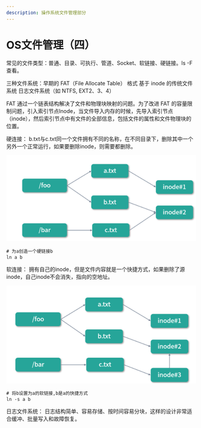 ```yaml
---
description: 操作系统文件管理部分
---
```


# OS文件管理（四）

常见的文件类型：普通、目录、可执行、管道、Socket、软链接、硬链接。ls  -F 查看。

三种文件系统：早期的 FAT（File Allocate Table） 格式     基于 inode 的传统文件系统       日志文件系统（如 NTFS, EXT2、3、4）

FAT 通过一个链表结构解决了文件和物理块映射的问题。为了改进 FAT 的容量限制问题，引入索引节点Inode，当文件导入内存的时候，先导入索引节点（inode），然后索引节点中有文件的全部信息，包括文件的属性和文件物理块的位置。

硬连接： b.txt与c.txt同一个文件拥有不同的名称，在不同目录下，删除其中一个另外一个正常运行，如果要删除inode，则需要都删除。

![硬链接示意图](<../.gitbook/assets/image (19).png>)

```
# 为a创造一个硬链接b
ln a b
```

软连接： 拥有自己的inode，但是文件内容就是一个快捷方式，如果删除了源inode，自己inode不会消失，指向的空地址。

![软连接示意图](<../.gitbook/assets/image (20).png>)

```
# 将b设置为a的软链接,b是a的快捷方式
ln -s a b 
```

日志文件系统： 日志结构简单、容易存储、按时间容易分块，这样的设计非常适合缓冲、批量写入和故障恢复。

